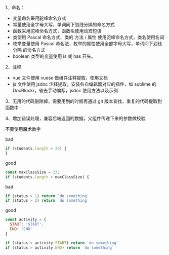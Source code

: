 1、命名：

- 变量命名采用驼峰命名方式
- 常量使用全字母大写，单词间下划线分隔的命名方式
- 函数采用驼峰命名方式，函数名使用动宾短语
- 类使用 Pascal 命名方式、类的 方法 / 属性 使用驼峰命名方式，类名使用名词
- 枚举变量使用 Pascal 命名法，枚举的属性使用全部字母大写，单词间下划线分隔 的命名方式
- boolean 类型的变量使用 is 或 has 开头。

2、注释

- vue 文件使用 vuese 做组件注释提取，使用文档
- js 文件使用 jsdoc 注释提取，安装各自编辑器对应的插件，如 sublime 的 DocBlockr，省去手动编写，jsdoc 使用方法以及示例

3、无用的代码删除掉，需要用到的时候再通过 git 版本查找，重复的代码提取到函数中

4、增加错误处理，兼容后端返回的数据，父组件传递下来的参数做校验

不要使用魔术数字

bad

```js
if (students.length > 23) {
}
```

good

```js
const maxClassSize = 23;
if (students.length > maxClassSize) {
```

bad

```js
if (status > 1) return `do something`
if (status > 2) return `do something`
```

good

```js
const activity = {
  START: 'START',
  END: 'END'
}

if (status > activity.START) return `do something`
if (status > activity.END) return `do something`
```
